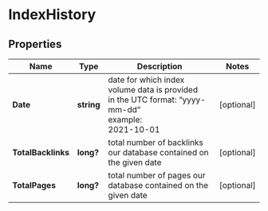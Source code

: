 # IndexHistory


## Properties

| Name | Type | Description | Notes |
|------------ | ------------- | ------------- | -------------|
**Date** | **string** | date for which index volume data is provided<br>in the UTC format: “yyyy-mm-dd”<br>example:<br>2021-10-01 |[optional]|
**TotalBacklinks** | **long?** | total number of backlinks our database contained on the given date |[optional]|
**TotalPages** | **long?** | total number of pages our database contained on the given date |[optional]|
